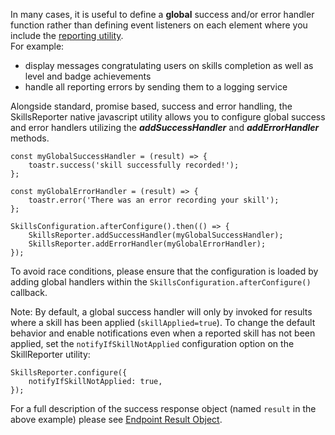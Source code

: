 In many cases, it is useful to define a **global** success and/or error handler function rather than defining event listeners on
each element where you include the [reporting utility](#skillsreporter-js-utility).  
For example:
- display messages congratulating users on skills completion as well as level and badge achievements 
- handle all reporting errors by sending them to a logging service  

Alongside standard, promise based, success and error handling, the SkillsReporter native javascript utility allows
you to configure global success and error handlers utilizing the ***addSuccessHandler*** and ***addErrorHandler*** methods.

``` js{9-10}
const myGlobalSuccessHandler = (result) => {
    toastr.success('skill successfully recorded!');
};

const myGlobalErrorHandler = (result) => {
    toastr.error('There was an error recording your skill');
};

SkillsConfiguration.afterConfigure().then(() => {
    SkillsReporter.addSuccessHandler(myGlobalSuccessHandler);
    SkillsReporter.addErrorHandler(myGlobalErrorHandler);
});
```

To avoid race conditions, please ensure that the configuration is loaded by adding global handlers within the
`SkillsConfiguration.afterConfigure()` callback.

Note: By default, a global success handler will only by invoked for results where a skill has been applied (``skillApplied=true``).
To change the default behavior and enable notifications even when a reported skill has not been applied, set the ``notifyIfSkillNotApplied``
configuration option on the SkillReporter utility:

``` js{9-10}
SkillsReporter.configure({
    notifyIfSkillNotApplied: true,
});
``` 

For a full description of the success response object (named ``result`` in the above example) please see [Endpoint Result Object](/skills-client/endpoints.html#endpoint-result-object).
